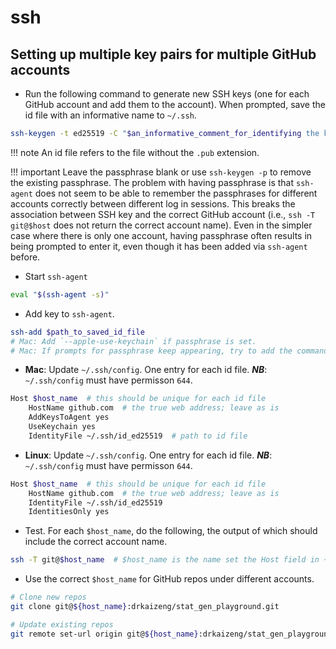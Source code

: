 # ssh

## Setting up multiple key pairs for multiple GitHub accounts
- Run the following command to generate new SSH keys (one for each GitHub account and add them to the account). When prompted, save the id file with an informative name to `~/.ssh`. 
```bash
ssh-keygen -t ed25519 -C "$an_informative_comment_for_identifying the key"
```
!!! note
    An id file refers to the file without the `.pub` extension.

!!! important
    Leave the passphrase blank or use `ssh-keygen -p` to remove the existing passphrase. The problem with having passphrase is that `ssh-agent` does not seem to be able to remember the passphrases for different accounts correctly between different log in sessions. This breaks the association between SSH key and the correct GitHub account (i.e., `ssh -T git@$host` does not return the correct account name). Even in the simpler case where there is only one account, having passphrase often results in being prompted to enter it, even though it has been added via `ssh-agent` before.

- Start `ssh-agent`
```bash
eval "$(ssh-agent -s)"
```

- Add key to `ssh-agent`. 
```bash
ssh-add $path_to_saved_id_file
# Mac: Add `--apple-use-keychain` if passphrase is set. 
# Mac: If prompts for passphrase keep appearing, try to add the command to `~/.zshrc` or `~/.bashrc`.
```

- **Mac**: Update `~/.ssh/config`. One entry for each id file. ***NB***: `~/.ssh/config` must have permisson `644`.
```bash
Host $host_name  # this should be unique for each id file 
    HostName github.com  # the true web address; leave as is
    AddKeysToAgent yes
    UseKeychain yes
    IdentityFile ~/.ssh/id_ed25519  # path to id file
```

- **Linux**: Update `~/.ssh/config`. One entry for each id file. ***NB***: `~/.ssh/config` must have permisson `644`.
```bash
Host $host_name  # this should be unique for each id file 
    HostName github.com  # the true web address; leave as is
    IdentityFile ~/.ssh/id_ed25519
    IdentitiesOnly yes
```

- Test. For each `$host_name`, do the following, the output of which should include the correct account name.
```bash
ssh -T git@$host_name  # $host_name is the name set the Host field in ~/.ssh/config
```

- Use the correct `$host_name` for GitHub repos under different accounts.
```bash
# Clone new repos
git clone git@${host_name}:drkaizeng/stat_gen_playground.git

# Update existing repos
git remote set-url origin git@${host_name}:drkaizeng/stat_gen_playground.git
```